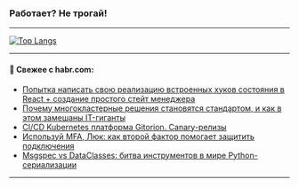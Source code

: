 ### Работает? Не трогай!

---
<!--
#### 🛠️ Technical stack:

![Java](https://img.shields.io/badge/Java-informational?logo=Oracle&style=flat&logoColor=white&color=FF4500)
![Kotlin](https://img.shields.io/badge/Kotlin-informational?logo=Kotlin&style=flat&logoColor=white&color=774D97)
![TS](https://img.shields.io/badge/TypeScript-informational?logo=typeScript&style=flat&logoColor=black&color=017acc)
![Python](https://img.shields.io/badge/Python-informational?logo=Python&style=flat&logoColor=black&color=ffdd54) <br>
![Spring](https://img.shields.io/badge/Spring-informational?logo=Spring&style=flat&logoColor=white&color=6DB33F) 
![SpringBoot](https://img.shields.io/badge/SpringBoot-informational?logo=SpringBoot&style=flat&logoColor=white&color=6DB33F)
![Nest](https://img.shields.io/badge/NestJS-informational?logo=NestJS&style=flat&logoColor=white&color=E0234E) 
![NodeJS](https://img.shields.io/badge/NodeJS-informational?logo=node.js&style=flat&logoColor=white&color=70A760)<br>
![PostgreSQL](https://img.shields.io/badge/PostgreSQL-informational?logo=PostgreSQL&style=flat&logoColor=white&color=DAA520)
![MongoDB](https://img.shields.io/badge/MongoDB-informational?logo=MongoDB&style=flat&logoColor=white&color=870000)
![Apache](https://img.shields.io/badge/Apache-informational?logo=apache&style=flat&logoColor=white&color=f74e28)

___ 
-->

<!--- #### 🛠️ : --->

[![Top Langs](https://github-readme-stats-82jvfl3w3-advtsettinggmailcoms-projects.vercel.app/api/top-langs/?username=zloylis&langs_count=10&hide_title=true&title_color=e6edf3&size_weight=0.5&count_weight=0.5&layout=compact&hide_progress=true&hide_border=true&theme=dracula)](https://github.com/zloylis)

<!---


####  :octocat:&nbsp;&nbsp; Статистика:

![GitHub stats](https://github-readme-stats-u2qms2cxw-advtsettinggmailcoms-projects.vercel.app/api?username=zloylis&show_icons=true&hide_border=true&theme=dracula&title_color=e6edf3&include_all_commits=true&count_private=true&hide_rank=false&hide_title=true&rank_icon=github)
-->
---

#### 💬 Свежее с habr.com:

<!-- BLOG-POST-LIST:START -->
- [Попытка написать свою реализацию встроенных хуков состояния в React + создание простого стейт менеджера](https://habr.com/ru/articles/881668/?utm_source=habrahabr&utm_medium=rss&utm_campaign=881668)
- [Почему многокластерные решения становятся стандартом, и как в этом замешаны IT-гиганты](https://habr.com/ru/companies/selectel/articles/877436/?utm_source=habrahabr&utm_medium=rss&utm_campaign=877436)
- [CI/CD Kubernetes платформа Gitorion. Canary-релизы](https://habr.com/ru/companies/gitorion/articles/879434/?utm_source=habrahabr&utm_medium=rss&utm_campaign=879434)
- [Используй MFA, Люк: как второй фактор помогает защитить подключения](https://habr.com/ru/specials/881352/?utm_source=habrahabr&utm_medium=rss&utm_campaign=881352)
- [Msgspec vs DataClasses: битва инструментов в мире Python-сериализации](https://habr.com/ru/companies/ru_mts/articles/881514/?utm_source=habrahabr&utm_medium=rss&utm_campaign=881514)
<!-- BLOG-POST-LIST:END -->

---
